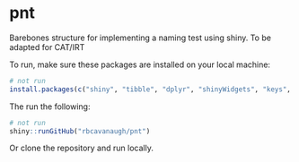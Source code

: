 
<!-- README.md is generated from README.Rmd. Please edit that file -->

# pnt

<!-- badges: start -->
<!-- badges: end -->

Barebones structure for implementing a naming test using shiny. To be
adapted for CAT/IRT

To run, make sure these packages are installed on your local machine:

``` r
# not run
install.packages(c("shiny", "tibble", "dplyr", "shinyWidgets", "keys", "DT"))
```

The run the following:

``` r
# not run
shiny::runGitHub("rbcavanaugh/pnt")
```

Or clone the repository and run locally.
